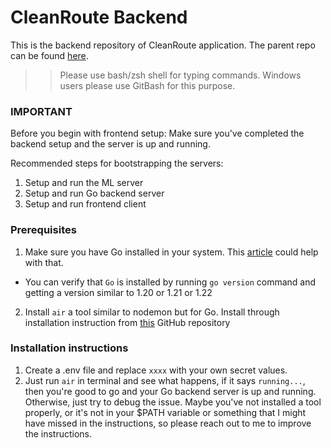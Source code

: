 # CleanRoute Backend 
This is the backend repository of CleanRoute application. The parent repo can be found [here](https://github.com/sadityakumar9211/clean-route).

>> Please use bash/zsh shell for typing commands. Windows users please use GitBash for this purpose.

### IMPORTANT
Before you begin with frontend setup: Make sure you've completed the backend setup and the server is up and running.

Recommended steps for bootstrapping the servers: 
1. Setup and run the ML server
2. Setup and run Go backend server
3. Setup and run frontend client


### Prerequisites
1. Make sure you have Go installed in your system. This [article](https://mindmajix.com/how-to-install-golang) could help with that. 
 - You can verify that `Go` is installed by running `go version` command and getting a version similar to 1.20 or 1.21 or 1.22
2. Install `air` a tool similar to nodemon but for Go. Install through installation instruction from [this](https://mindmajix.com/how-to-install-golang) GitHub repository


### Installation instructions
1. Create a .env file and replace `xxxx` with your own secret values.
2. Just run `air` in terminal and see what happens, if it says `running...`, then you're good to go and your Go backend server is up and running. Otherwise, just try to debug the issue. Maybe you've not installed a tool properly, or it's not in your $PATH variable or something that I might have missed in the instructions, so please reach out to me to improve the instructions.
